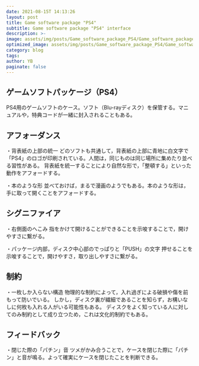 ```yaml
---
date: 2021-08-15T 14:13:26
layout: post
title: Game software package "PS4" 
subtitle: Game software package "PS4" interface
description: >-
image: assets/img/posts/Game_software_package_PS4/Game_software_package_PS4.jpg
optimized_image: assets/img/posts/Game_software_package_PS4/Game_software_package_PS4_resized_thumbnail.jpg
category: blog
tags: 
author: YB
paginate: false
---
```


## ゲームソフトパッケージ（PS4）

PS4用のゲームソフトのケース。ソフト（Blu-rayディスク）を保管する。マニュアルや，特典コードが一緒に封入されることもある。

## アフォーダンス

・背表紙の上部の統一
どのソフトも共通して，背表紙の上部に青地に白文字で「PS4」のロゴが印刷されている。人間は，同じものは同じ場所に集めたり並べる習性がある。
背表紙を統一することにより自然な形で，「整頓する」といった動作をアフォードする。

・本のような形
並べておけば，まるで漫画のようでもある。本のような形は，手に取って開くことをアフォードする。

## シグニファイア

・右側面のへこみ
指をかけて開けることができることを示唆することで，開けやすさに繋がる。

・パッケージ内部，ディスク中心部のでっぱりと「PUSH」の文字
押せることを示唆することで，開けやすさ，取り出しやすさに繋がる。

## 制約

・一枚しか入らない構造
物理的な制約によって，入れ過ぎによる破損や傷を前もって防いでいる。
しかし，ディスク裏が繊細であることを知らず，お構いなしに何枚も入れる人がいる可能性もある。
ディスクをよく知っている人に対してのみ制約として成り立つため，これは文化的制約でもある。

## フィードバック

・閉じた際の「パチン」音
ツメがかみ合うことで，ケースを閉じた際に「パチン」と音が鳴る。よって確実にケースを閉じたことを判断できる。
